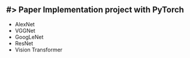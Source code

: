 #> Paper Implementation project with PyTorch 
---
- AlexNet
- VGGNet
- GoogLeNet
- ResNet
- Vision Transformer
